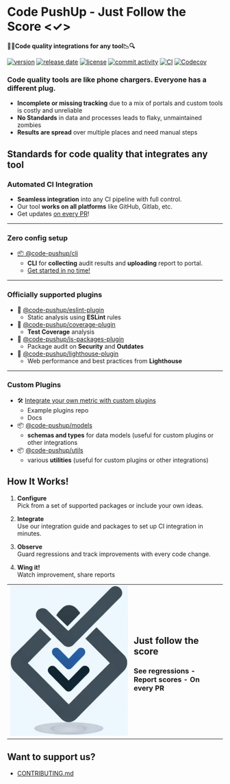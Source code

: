 # Code PushUp - Just Follow the Score <✓>

**🔎🔬Code quality integrations for any tool📉🔍**

[![version](https://img.shields.io/github/package-json/v/code-pushup/cli)](https://www.npmjs.com/package/%40code-pushup%2Fcli)
[![release date](https://img.shields.io/github/release-date/code-pushup/cli)](https://github.com/code-pushup/cli/releases)
[![license](https://img.shields.io/github/license/code-pushup/cli)](https://opensource.org/licenses/MIT)
[![commit activity](https://img.shields.io/github/commit-activity/m/code-pushup/cli)](https://github.com/code-pushup/cli/pulse/monthly)
[![CI](https://github.com/code-pushup/cli/actions/workflows/ci.yml/badge.svg?branch=main)](https://github.com/code-pushup/cli/actions/workflows/ci.yml?query=branch%3Amain)
[![Codecov](https://codecov.io/gh/code-pushup/cli/branch/main/graph/badge.svg?token=Y7V489JZ4A)](https://codecov.io/gh/code-pushup/cli)

### Code quality tools are like phone chargers. Everyone has a different plug.

- **Incomplete or missing tracking** due to a mix of portals and custom tools is costly and unreliable
- **No Standards** in data and processes leads to flaky, unmaintained zombies
- **Results are spread** over multiple places and need manual steps

## Standards for code quality that integrates any tool

### Automated CI Integration

- **Seamless integration** into any CI pipeline with full control.
- Our tool **works on all platforms** like GitHub, Gitlab, etc.
- Get updates [on every PR](https://github.com/marketplace/actions/code-pushup)!

---

### Zero config setup

- [📦 @code-pushup/cli](./packages/cli#readme)
  - **CLI** for **collecting** audit results and **uploading** report to portal.
  - [Get started in no time!](./packages/cli/README.md#getting-started)

---

### Officially supported plugins

- 🧩 [@code-pushup/eslint-plugin](./packages/plugin-eslint#readme)
  - Static analysis using **ESLint** rules
- 🧩 [@code-pushup/coverage-plugin](./packages/plugin-coverage#readme)
  - **Test Coverage** analysis
- 🧩 [@code-pushup/js-packages-plugin](./packages/plugin-js-packages#readme)
  - Package audit on **Security** and **Outdates**
- 🧩 [@code-pushup/lighthouse-plugin](./packages/plugin-lighthouse#readme)
  - Web performance and best practices from **Lighthouse**

---

### Custom Plugins

- 🛠️ [Integrate your own metric with custom plugins](./packages/cli/README.md#getting-started)
  - Example plugins repo
  - Docs
- 📦 [@code-pushup/models](./packages/models#readme)
  - **schemas and types** for data models (useful for custom plugins or other integrations
- 📦 [@code-pushup/utils](./packages/utils#readme)
  - various **utilities** (useful for custom plugins or other integrations)
  <!-- [Get enterprise support](https://code-pushup.dev/enterprise-support) -->

## How It Works!

1. **Configure**  
   Pick from a set of supported packages or include your own ideas.

2. **Integrate**  
   Use our integration guide and packages to set up CI integration in minutes.

3. **Observe**  
   Guard regressions and track improvements with every code change.

4. **Wing it!**  
   Watch improvement, share reports

<table>
<tr>
<td>
<img alt="Code-Pushup Logo" src="./packages/cli/docs/images/code-pushup-logo.png"> 
</td>
<td>
<h2>Just follow the score</h2>
<h3>See regressions - Report scores - On every PR</h3>
<!-- link when web landing is ready <a href="./packages/cli/README.md#getting-started">Try our paid features</a> -->
</td>
</tr>
</table>

## Want to support us?

<!-- link when sponsorships are ready <li><a href="">Sponsor</a></li> -->

- <a href="./CONTRIBUTING.md">CONTRIBUTING.md</a></li>
